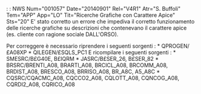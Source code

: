  :  : NWS Num="001057" Date="20140901" Rel="V4R1" Atr="S. Buffoli" Tem="APP" App="LO" Tit="Ricerche Grafiche con Carattere Apice" Sts="20"
E' stato corretto un errore che impediva il corretto funzionamento delle ricerche grafiche su descrizioni che contenevano il carattere apice (es. cliente con ragione sociale DALL'ORSO).

Per correggere è necessario riprendere i seguenti sorgenti : 
\* QPROGEN/£A08XP
\* QILEGEN/£SQLS_PC1
E ricompilare i seguenti sorgenti : 
\* SMESRC/B£G40E, B£IQRM
\* JASRC/B£SER_26, B£SER_82
\* BRSRC/BRENTI_A08, BRARTI_A08, BRCICL_A08, BRCOMM_A08, BRDIST_A08, BRESCO_A08, BRRISO_A08, BR_A8C,
A5_A8C
\* CQSRC/CQACMC_A08, CQCCO2_A08, CQLOTT_A08, CQNCOG_A08, CQRDI2_A08, CQRICO_A08 
